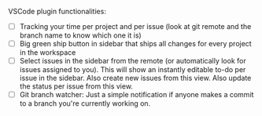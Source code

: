 VSCode plugin functionalities:
- [ ] Tracking your time per project and per issue (look at git remote and the branch name to know which one it is)
- [ ] Big green ship button in sidebar that ships all changes for every project in the workspace
- [ ] Select issues in the sidebar from the remote (or automatically look for issues assigned to you). This will show an instantly editable to-do per issue in the sidebar. Also create new issues from this view. Also update the status per issue from this view.
- [ ] Git branch watcher: Just a simple notification if anyone makes a commit to a branch you're currently working on.